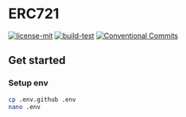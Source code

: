 # ERC721

[![license-mit](https://img.shields.io/badge/License-MIT-teal.svg)](https://opensource.org/license/mit/)
[![build-test](https://github.com/veeso-dev/erc721-template/actions/workflows/build-test.yml/badge.svg)](https://github.com/veeso-dev/erc721-template/actions/workflows/build-test.yml)
[![Conventional Commits](https://img.shields.io/badge/Conventional%20Commits-1.0.0-%23FE5196?logo=conventionalcommits&logoColor=white)](https://conventionalcommits.org)

## Get started

### Setup env

```sh
cp .env.github .env
nano .env
```
